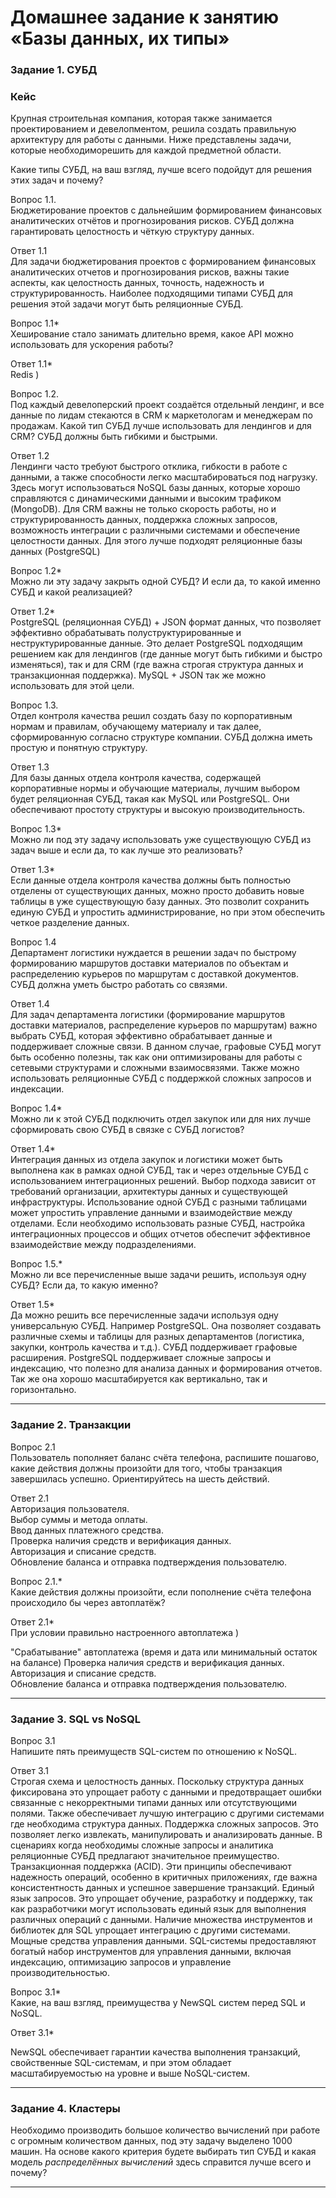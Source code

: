 # Домашнее задание к занятию «Базы данных, их типы»


### Задание 1. СУБД

### Кейс
Крупная строительная компания, которая также занимается проектированием и девелопментом, решила создать правильную архитектуру для работы с данными. Ниже представлены задачи, которые необходиморешить для каждой предметной области. 

Какие типы СУБД, на ваш взгляд, лучше всего подойдут для решения этих задач и почему? 
 
Вопрос 1.1.  
Бюджетирование проектов с дальнейшим формированием финансовых аналитических отчётов и прогнозирования рисков. СУБД должна гарантировать целостность и чёткую структуру данных.

Ответ 1.1  
Для задачи бюджетирования проектов с формированием финансовых аналитических отчетов и прогнозирования рисков, важны такие аспекты, как целостность данных, точность, надежность и структурированность. Наиболее подходящими типами СУБД для решения этой задачи могут быть реляционные СУБД.

Вопрос 1.1*    
Хеширование стало занимать длительно время, какое API можно использовать для ускорения работы? 

Ответ 1.1*    
Redis )

Вопрос 1.2.   
Под каждый девелоперский проект создаётся отдельный лендинг, и все данные по лидам стекаются в CRM к маркетологам и менеджерам по продажам. Какой тип СУБД лучше использовать для лендингов и для CRM? 
СУБД должны быть гибкими и быстрыми.

Ответ 1.2   
Лендинги часто требуют быстрого отклика, гибкости в работе с данными, а также способности легко масштабироваться под нагрузку. Здесь могут использоваться NoSQL базы данных, которые хорошо справляются с динамическими данными и высоким трафиком (MongoDB). Для CRM важны не только скорость работы, но и структурированность данных, поддержка сложных запросов, возможность интеграции с различными системами и обеспечение целостности данных. Для этого лучше подходят реляционные базы данных (PostgreSQL)

Вопрос 1.2*    
Можно ли эту задачу закрыть одной СУБД? И если да, то какой именно СУБД и какой реализацией?

Ответ 1.2*   
PostgreSQL (реляционная СУБД) + JSON формат данных, что позволяет эффективно обрабатывать полуструктурированные и неструктурированные данные. Это делает PostgreSQL подходящим решением как для лендингов (где данные могут быть гибкими и быстро изменяться), так и для CRM (где важна строгая структура данных и транзакционная поддержка).
MySQL + JSON так же можно использовать для этой цели.

Вопрос 1.3.    
Отдел контроля качества решил создать базу по корпоративным нормам и правилам, обучающему материалу и так далее, сформированную согласно структуре компании. СУБД должна иметь простую и понятную структуру.

Ответ 1.3   
Для базы данных отдела контроля качества, содержащей корпоративные нормы и обучающие материалы, лучшим выбором будет реляционная СУБД, такая как MySQL или PostgreSQL. Они обеспечивают простоту структуры и высокую производительность.

Вопрос 1.3*    
Можно ли под эту задачу использовать уже существующую СУБД из задач выше и если да, то как лучше это реализовать?

Ответ 1.3*  
Если данные отдела контроля качества должны быть полностью отделены от существующих данных, можно просто добавить новые таблицы в уже существующую базу данных. Это позволит сохранить единую СУБД и упростить администрирование, но при этом обеспечить четкое разделение данных.

Вопрос 1.4      
Департамент логистики нуждается в решении задач по быстрому формированию маршрутов доставки материалов по объектам и распределению курьеров по маршрутам с доставкой документов. СУБД должна уметь быстро работать со связями.

Ответ 1.4   
Для задач департамента логистики (формирование маршрутов доставки материалов, распределение курьеров по маршрутам) важно выбрать СУБД, которая эффективно обрабатывает данные и поддерживает сложные связи. В данном случае, графовые СУБД могут быть особенно полезны, так как они оптимизированы для работы с сетевыми структурами и сложными взаимосвязями. Также можно использовать реляционные СУБД с поддержкой сложных запросов и индексации.

Вопрос 1.4*       
Можно ли к этой СУБД подключить отдел закупок или для них лучше сформировать свою СУБД в связке с СУБД логистов?

Ответ 1.4*      
Интеграция данных из отдела закупок и логистики может быть выполнена как в рамках одной СУБД, так и через отдельные СУБД с использованием интеграционных решений. Выбор подхода зависит от требований организации, архитектуры данных и существующей инфраструктуры. Использование одной СУБД с разными таблицами может упростить управление данными и взаимодействие между отделами. Если необходимо использовать разные СУБД, настройка интеграционных процессов и общих отчетов обеспечит эффективное взаимодействие между подразделениями.

Вопрос 1.5.*    
Можно ли все перечисленные выше задачи решить, используя одну СУБД? Если да, то какую именно?

Ответ 1.5*    
Да можно решить все перечисленные задачи используя одну универсальную СУБД. Например PostgreSQL. Она позволяет создавать различные схемы и таблицы для разных департаментов (логистика, закупки, контроль качества и т.д.). СУБД поддерживает графовые расширения. PostgreSQL поддерживает сложные запросы и индексацию, что полезно для анализа данных и формирования отчетов. Так же она хорошо масштабируется как вертикально, так и горизонтально.


---

### Задание 2. Транзакции

Вопрос 2.1       
Пользователь пополняет баланс счёта телефона, распишите пошагово, какие действия должны произойти для того, чтобы транзакция завершилась успешно. Ориентируйтесь на шесть действий.

Ответ 2.1    
Авторизация пользователя.   
Выбор суммы и метода оплаты.   
Ввод данных платежного средства.   
Проверка наличия средств и верификация данных.   
Авторизация и списание средств.   
Обновление баланса и отправка подтверждения пользователю.   


Вопрос 2.1.*     
Какие действия должны произойти, если пополнение счёта телефона происходило бы через автоплатёж?

Ответ 2.1*      
При условии правильно настроенного автоплатежа )

"Срабатывание" автоплатежа (время и дата или минимальный остаток на балансе)
Проверка наличия средств и верификация данных.   
Авторизация и списание средств.   
Обновление баланса и отправка подтверждения пользователю. 

---

### Задание 3. SQL vs NoSQL

Вопрос 3.1      
Напишите пять преимуществ SQL-систем по отношению к NoSQL. 

Ответ 3.1    
Строгая схема и целостность данных. Поскольку структура данных фиксирована это упрощает работу с данными и предотвращает ошибки связанные с некорректными типами данных или отсутствующими полями. Также обеспечивает лучшую интеграцию с другими системами где необходима структура данных.
Поддержка сложных запросов. Это позволяет легко извлекать, манипулировать и анализировать данные. В сценариях когда необходимы сложные запросы и аналитика реляционные СУБД предлагают значительное преимущество.
Транзакционная поддержка (ACID). Эти принципы обеспечивают надежность операций, особенно в критичных приложениях, где важна консистентность данных и успешное завершение транзакций.
Единый язык запросов. Это упрощает обучение, разработку и поддержку, так как разработчики могут использовать единый язык для выполнения различных операций с данными. Наличие множества инструментов и библиотек для SQL упрощает интеграцию с другими системами.
Мощные средства управления данными. SQL-системы предоставляют богатый набор инструментов для управления данными, включая индексацию, оптимизацию запросов и управление производительностью.

Вопрос 3.1*      
Какие, на ваш взгляд, преимущества у NewSQL систем перед SQL и NoSQL.

Ответ 3.1*      

NewSQL обеспечивает гарантии качества выполнения транзакций, свойственные SQL-системам, и при этом обладает масштабируемостью на уровне и выше NoSQL-систем.

---

### Задание 4. Кластеры

Необходимо производить большое количество вычислений при работе с огромным количеством данных, под эту задачу 
выделено 1000 машин. 
На основе какого критерия будете выбирать тип СУБД и какая модель *распределённых вычислений* 
здесь справится лучше всего и почему?


---
